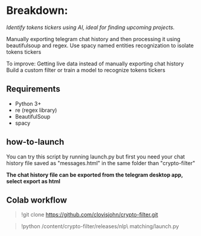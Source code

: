 # Breakdown:

*Identify tokens tickers using AI, ideal for finding upcoming projects.*

Manually exporting telegram chat history and then processing it using beautifulsoup and regex. Use spacy named entities recognization to isolate tokens tickers

To improve: Getting live data instead of manually exporting chat history Build a custom filter or train a model to recognize tokens tickers

## Requirements
* Python 3+
* re (regex library)
* BeautifulSoup
* spacy

## how-to-launch
You can try this script by running launch.py but first you need your chat history file saved as "messages.html" in the same folder than "crypto-filter"

**The chat history file can be exported from the telegram desktop app, select export as html**

## Colab workflow
>!git clone https://github.com/clovisjohn/crypto-filter.git

>!python /content/crypto-filter/releases/nlp\ matching/launch.py
